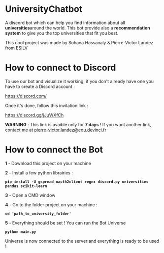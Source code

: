 # UniversityChatbot

A discord bot which can help you find information about all **universities**around the world.
This bot provide also a **recommendation system** to give you the top universities that fit you best.

This cool project was made by Sohana Hassanaly & Pierre-Victor Landez from ESILV

# How to connect to Discord

To use our bot and visualize it working, if you don't already have one you have to create a Discord account :

https://discord.com/

Once it's done, follow this invitation link :

https://discord.gg/jJuWXfCh

**WARNING** : This link is avaible only for **7 days** ! If you want another link, contact me at pierre-victor.landez@edu.devinci.fr


# How to connect the Bot

**1** - Download this project on your machine

**2** - Install a few python librairies :

**```pip install -U gspread oauth2client regex discord.py universities pandas scikit-learn```**

**3** - Open a CMD window

**4** - Go to the folder project on your machine :

**```cd 'path_to_university_folder' ```**

**5** - Everything should be set ! You can run the Bot Universe

**```python main.py```**

Universe is now connected to the server and everything is ready to be used !



